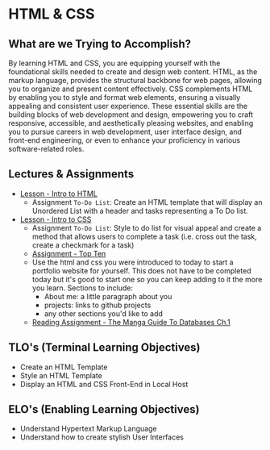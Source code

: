 # HTML & CSS

## What are we Trying to Accomplish?

By learning HTML and CSS, you are equipping yourself with the foundational skills needed to create and design web content. HTML, as the markup language, provides the structural backbone for web pages, allowing you to organize and present content effectively. CSS complements HTML by enabling you to style and format web elements, ensuring a visually appealing and consistent user experience. These essential skills are the building blocks of web development and design, empowering you to craft responsive, accessible, and aesthetically pleasing websites, and enabling you to pursue careers in web development, user interface design, and front-end engineering, or even to enhance your proficiency in various software-related roles.

## Lectures & Assignments

- [Lesson - Intro to HTML](./1-intro-to-html.md)
  - Assignment `To-Do List`: Create an HTML template that will display an Unordered List with a header and tasks representing a To Do list.
- [Lesson - Intro to CSS](./2-intro-to-css.md)
  - Assignment `To-Do List`: Style to do list for visual appeal and create a method that allows users to complete a task (i.e. cross out the task, create a checkmark for a task)
  - [Assignment - Top Ten](https://classroom.github.com/a/3buomjOe)
  - Use the html and css you were introduced to today to start a portfolio website for yourself. This does not have to be completed today but it's good to start one so you can keep adding to it the more you learn.
  Sections to include:
    - About me: a little paragraph about you
    - projects: links to github projects
    - any other sections you'd like to add
  - [Reading Assignment - The Manga Guide To Databases Ch.1](https://drive.google.com/file/d/1734zrxCLK61P7tC6nhUX9LTpikivaxip/view?usp=drive_link)

## TLO's (Terminal Learning Objectives)

- Create an HTML Template
- Style an HTML Template
- Display an HTML and CSS Front-End in Local Host

## ELO's (Enabling Learning Objectives)

- Understand Hypertext Markup Language
- Understand how to create stylish User Interfaces
